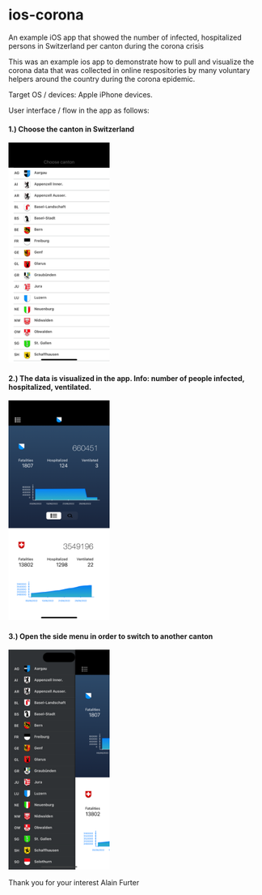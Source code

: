 # ios-corona
An example iOS app that showed the number of infected, hospitalized persons in Switzerland per canton during the corona crisis

This was an example ios app to demonstrate how to pull and visualize the corona data that was collected in online respositories by many voluntary helpers around the country during the corona epidemic. 

Target OS / devices: Apple iPhone devices.

User interface / flow in the app as follows:

<h4>1.) Choose the canton in Switzerland</h4>
<img src="/Screenshots/Cantons.png" alt="Cantons" width="200"/>

<h4>2.) The data is visualized in the app. Info: number of people infected, hospitalized, ventilated.</h4>
<img src="/Screenshots/DataViewer.png" alt="Corona data" width="200"/>
  
<h4>3.) Open the side menu in order to switch to another canton</h4>
<img src="/Screenshots/SideMenu.png" alt="Side menu" width="200"/>

Thank you for your interest
Alain Furter
